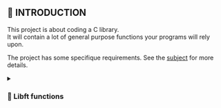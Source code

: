 <!------------- INTRODUCTION ------------>
## 📝 INTRODUCTION
This project is about coding a C library.<br>
It will contain a lot of general purpose functions your programs will rely upon.

The project has some specifique requirements. See the [subject](./en.subject.pdf) for more details.
<!------------- !end! INTRODUCTION ------------>
<!----------- LIST OF FUNCTIONS ------------->
<details >

<summary> 
  
  ### 📖 Libft functions
</summary>

- [Makefile](https://github.com/letdummer/42_libft/blob/main/libft/Makefile)
- [ft_atoi](https://github.com/letdummer/42_libft/blob/main/libft/ft_atoi.c)
- [ft_bzero](https://github.com/letdummer/42_libft/blob/main/libft/ft_bzero.c)
- [ft_calloc](https://github.com/letdummer/42_libft/blob/main/libft/ft_calloc.c)
- [ft_isalnum](https://github.com/letdummer/42_libft/blob/main/libft/ft_isalnum.c)
- [ft_isalpha](https://github.com/letdummer/42_libft/blob/main/libft/ft_isalpha.c)
- [ft_isascii](https://github.com/letdummer/42_libft/blob/main/libft/ft_isascii.c)
- [ft_isdigit](https://github.com/letdummer/42_libft/blob/main/libft/ft_isdigit.c)
- [ft_isprint](https://github.com/letdummer/42_libft/blob/main/libft/ft_isprint.c)
- [ft_itoa](https://github.com/letdummer/42_libft/blob/main/libft/ft_itoa.c)
- [ft_memchr](https://github.com/letdummer/42_libft/blob/main/libft/ft_memchr.c)
- [ft_memcmp](https://github.com/letdummer/42_libft/blob/main/libft/ft_memcmp.c)
- [ft_memcpy](https://github.com/letdummer/42_libft/blob/main/libft/ft_memcpy.c)
- [ft_memmove](https://github.com/letdummer/42_libft/blob/main/libft/ft_memmove.c)
- [ft_memset](https://github.com/letdummer/42_libft/blob/main/libft/ft_memset.c)
- [ft_putchar_fd](https://github.com/letdummer/42_libft/blob/main/libft/ft_putchar_fd.c)
- [ft_putendl_fd](https://github.com/letdummer/42_libft/blob/main/libft/ft_putendl_fd.c)
- [ft_putnbr_fd](https://github.com/letdummer/42_libft/blob/main/libft/ft_putnbr_fd.c)
- [ft_putstr_fd](https://github.com/letdummer/42_libft/blob/main/libft/ft_putstr_fd.c)
- [ft_split](https://github.com/letdummer/42_libft/blob/main/libft/ft_split.c)
- [ft_strchr](https://github.com/letdummer/42_libft/blob/main/libft/ft_strchr.c)
- [ft_strdup](https://github.com/letdummer/42_libft/blob/main/libft/ft_strdup.c)
- [ft_striteri](https://github.com/letdummer/42_libft/blob/main/libft/ft_striteri.c)
- [ft_strjoin](https://github.com/letdummer/42_libft/blob/main/libft/ft_strjoin.c)
- [ft_strlcat](https://github.com/letdummer/42_libft/blob/main/libft/ft_strlcat.c)
- [ft_strlcpy](https://github.com/letdummer/42_libft/blob/main/libft/ft_strlcat.c)
- [ft_strlen](https://github.com/letdummer/42_libft/blob/main/libft/ft_strlen.c)
- [ft_strmapi](https://github.com/letdummer/42_libft/blob/main/libft/ft_strmapi.c)
- [ft_strncmp](https://github.com/letdummer/42_libft/blob/main/libft/ft_strncmp.c)
- [ft_strnstr](https://github.com/letdummer/42_libft/blob/main/libft/ft_strnstr.c)
- [ft_strrchr](https://github.com/letdummer/42_libft/blob/main/libft/ft_strrchr.c)
- [ft_strtrim](https://github.com/letdummer/42_libft/blob/main/libft/ft_strtrim.c)
- [ft_substr](https://github.com/letdummer/42_libft/blob/main/libft/ft_substr.c)
- [ft_tolower](https://github.com/letdummer/42_libft/blob/main/libft/ft_tolower.c)
- [ft_toupper](https://github.com/letdummer/42_libft/blob/main/libft/ft_toupper.c)
- [libft.h](https://github.com/letdummer/42_libft/blob/main/libft/libft.h)

</details>
<!-------------- !end! LIST OF FUNCTIONS --------------->
